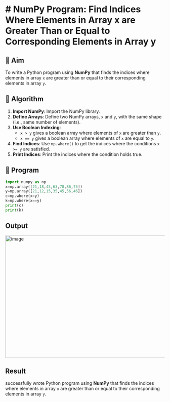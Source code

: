 # # NumPy Program: Find Indices Where Elements in Array x are Greater Than or Equal to Corresponding Elements in Array y

## 🎯 Aim
To write a Python program using **NumPy** that finds the indices where elements in array `x` are greater than or equal to their corresponding elements in array `y`.

## 🧠 Algorithm
1. **Import NumPy**: Import the NumPy library.
2. **Define Arrays**: Define two NumPy arrays, `x` and `y`, with the same shape (i.e., same number of elements).
3. **Use Boolean Indexing**: 
   - `x > y` gives a boolean array where elements of `x` are greater than `y`.
   - `x == y` gives a boolean array where elements of `x` are equal to `y`.
4. **Find Indices**: Use `np.where()` to get the indices where the conditions `x >= y` are satisfied.
5. **Print Indices**: Print the indices where the condition holds true.

## 🧾 Program
```py
import numpy as np
x=np.array([21,18,45,63,78,86,75])
y=np.array([21,12,15,35,45,56,46])
c=np.where(x>y)
k=np.where(x==y)
print(c)
print(k)
```

## Output
<img width="1536" height="387" alt="image" src="https://github.com/user-attachments/assets/58b30d30-16e7-43be-a091-e9572196d0fc" />

## Result
successfully wrote Python program using **NumPy** that finds the indices where elements in array `x` are greater than or equal to their corresponding elements in array `y`.
